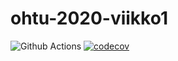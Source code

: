 # ohtu-2020-viikko1

![Github Actions](https://github.com/jussmaki/ohtu-2020-viikko1/workflows/Java%20CI%20with%20Gradle/badge.svg)
[![codecov](https://codecov.io/gh/jussmaki/ohtu-2020-viikko1/branch/main/graph/badge.svg?token=IWXZ4Z6RDT)](undefined)
